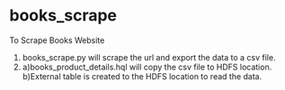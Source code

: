 # books_scrape
To Scrape Books Website

1) books_scrape.py will scrape the url and export the data to a csv file.
2) a)books_product_details.hql will copy the csv file to HDFS location.
   b)External table is created to the HDFS location to read the data.

